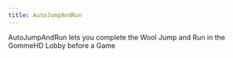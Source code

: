 ```yaml
---
title: AutoJumpAndRun
---
```

AutoJumpAndRun lets you complete the Wool Jump and Run in the GommeHD Lobby before a Game